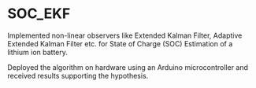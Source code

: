 # SOC_EKF

Implemented non-linear observers like Extended Kalman Filter, Adaptive Extended Kalman Filter etc. for State of Charge (SOC) Estimation of a lithium ion battery.

Deployed the algorithm on hardware using an Arduino microcontroller and received results supporting the hypothesis.
